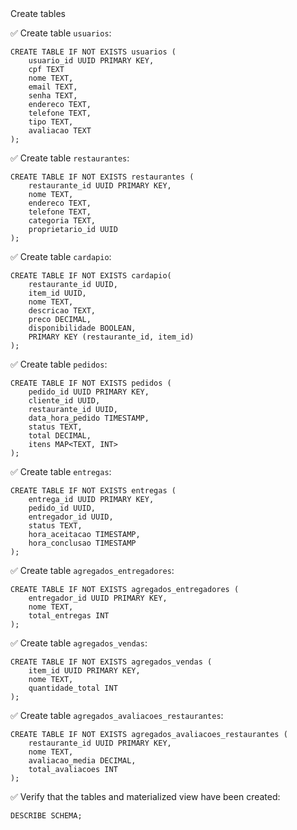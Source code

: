 <!-- CONTENT -->

<div class="step-title">Create tables</div>


✅ Create table `usuarios`:
```
CREATE TABLE IF NOT EXISTS usuarios (
    usuario_id UUID PRIMARY KEY,
    cpf TEXT
    nome TEXT,
    email TEXT,
    senha TEXT,
    endereco TEXT,
    telefone TEXT,
    tipo TEXT,
    avaliacao TEXT
);
```

✅ Create table `restaurantes`:
```
CREATE TABLE IF NOT EXISTS restaurantes (
    restaurante_id UUID PRIMARY KEY,
    nome TEXT,
    endereco TEXT,
    telefone TEXT,
    categoria TEXT,
    proprietario_id UUID
);
```

✅ Create table `cardapio`:
```
CREATE TABLE IF NOT EXISTS cardapio(
    restaurante_id UUID,
    item_id UUID,
    nome TEXT,
    descricao TEXT,
    preco DECIMAL,
    disponibilidade BOOLEAN,
    PRIMARY KEY (restaurante_id, item_id)
);
```

✅ Create table `pedidos`:
```
CREATE TABLE IF NOT EXISTS pedidos (
    pedido_id UUID PRIMARY KEY,
    cliente_id UUID,
    restaurante_id UUID,
    data_hora_pedido TIMESTAMP,
    status TEXT,
    total DECIMAL,
    itens MAP<TEXT, INT>
);
```

✅ Create table `entregas`:
```
CREATE TABLE IF NOT EXISTS entregas (
    entrega_id UUID PRIMARY KEY,
    pedido_id UUID,
    entregador_id UUID,
    status TEXT,
    hora_aceitacao TIMESTAMP,
    hora_conclusao TIMESTAMP
);
```

✅ Create table `agregados_entregadores`:
```
CREATE TABLE IF NOT EXISTS agregados_entregadores (
    entregador_id UUID PRIMARY KEY,
    nome TEXT,
    total_entregas INT
);
```

✅ Create table `agregados_vendas`:
```
CREATE TABLE IF NOT EXISTS agregados_vendas (
    item_id UUID PRIMARY KEY,
    nome TEXT,
    quantidade_total INT
);
```

✅ Create table `agregados_avaliacoes_restaurantes`:
```
CREATE TABLE IF NOT EXISTS agregados_avaliacoes_restaurantes (
    restaurante_id UUID PRIMARY KEY,
    nome TEXT,
    avaliacao_media DECIMAL,
    total_avaliacoes INT
);
```

✅ Verify that the tables and materialized view have been created:
```
DESCRIBE SCHEMA;
```
